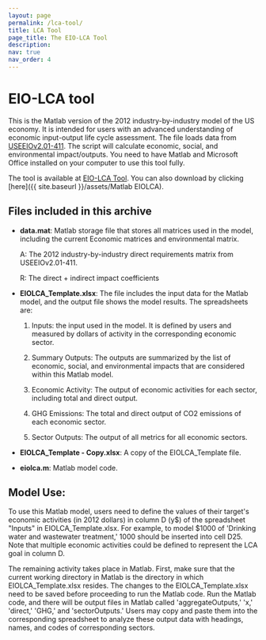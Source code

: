 ```yaml
---
layout: page
permalink: /lca-tool/
title: LCA Tool
page_title: The EIO-LCA Tool
description:
nav: true
nav_order: 4
---
```


# EIO-LCA tool

This is the Matlab version of the 2012 industry-by-industry model of the US economy. It is intended for users with an advanced understanding of economic input-output life cycle assessment. The file loads data from [USEEIOv2.01-411](https://github.com/USEPA/useeior/tree/v1.0.0). The script will calculate economic, social, and environmental impact/outputs. You need to have Matlab and Microsoft Office installed on your computer to use this tool fully.

The tool is available at [EIO-LCA Tool](https://github.com/JingYu-NU/EIO-LCA-tool). You can also download by clicking [here]({{ site.baseurl }}/assets/Matlab EIOLCA).

## Files included in this archive

* **data.mat**:
Matlab storage file that stores all matrices used in the model, including the current Economic matrices and environmental matrix.

  A: The 2012 industry-by-industry direct requirements matrix from USEEIOv2.01-411.

  R: The direct + indirect impact coefficients

* **EIOLCA_Template.xlsx**:
The file includes the input data for the Matlab model, and the output file shows the model results. The spreadsheets are:

  1. Inputs: the input used in the model. It is defined by users and measured by dollars of activity in the corresponding economic sector.

  2. Summary Outputs: The outputs are summarized by the list of economic, social, and environmental impacts that are considered within this Matlab model.

  3. Economic Activity: The output of economic activities for each sector, including total and direct output.

  4. GHG Emissions: The total and direct output of CO2 emissions of each economic sector.

  5. Sector Outputs: The output of all metrics for all economic sectors.

* **EIOLCA_Template - Copy.xlsx**:
  A copy of the EIOLCA_Template file.

* **eiolca.m**:
  Matlab model code.

## Model Use:

  To use this Matlab model, users need to define the values of their target's economic activities (in 2012 dollars) in column D (y$) of the spreadsheet "Inputs" in EIOLCA_Template.xlsx. For example, to model $1000 of 'Drinking water and wastewater treatment,' 1000 should be inserted into cell D25. Note that multiple economic activities could be defined to represent the LCA goal in column D.

  The remaining activity takes place in Matlab. First, make sure that the current working directory in Matlab is the directory in which EIOLCA_Template.xlsx resides. The changes to the EIOLCA_Template.xlsx need to be saved before proceeding to run the Matlab code. Run the Matlab code, and there will be output files in Matlab called 'aggregateOutputs,' 'x,' 'direct,' 'GHG,' and 'sectorOutputs.' Users may copy and paste them into the corresponding spreadsheet to analyze these output data with headings, names, and codes of corresponding sectors.
